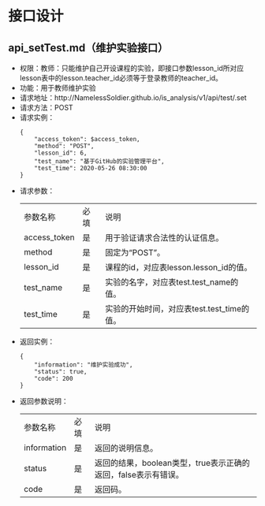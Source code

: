 # 接口设计

## api_setTest.md（维护实验接口）

<ul>
    <li>权限：教师：只能维护自己开设课程的实验，即接口参数lesson_id所对应lesson表中的lesson.teacher_id必须等于登录教师的teacher_id。</li>
    <li>功能：用于教师维护实验</li>
    <li>请求地址：http://NamelessSoldier.github.io/is_analysis/v1/api/test/.set</li>
    <li>请求方法：POST</li>
    <li>
        请求实例：  
            
```
{
    "access_token": $access_token,
    "method": "POST",
    "lesson_id": 6,
    "test_name": "基于GitHub的实验管理平台",
    "test_time": 2020-05-26 08:30:00
}
```
   </li>
    <li>
        请求参数：
        <table>
            <tr>
                <td>参数名称</td>
                <td>必填</td>
                <td>说明</td>
            </tr>
            <tr>
                <td>access_token</td>
                <td>是</td>
                <td>用于验证请求合法性的认证信息。</td>
            </tr>
            <tr>
                <td>method</td>
                <td>是</td>
                <td>固定为“POST”。</td>
            </tr>
            <tr>
                <td>lesson_id</td>
                <td>是</td>
                <td>课程的id，对应表lesson.lesson_id的值。</td>
            </tr>
            <tr>
                <td>test_name</td>
                <td>是</td>
                <td>实验的名字，对应表test.test_name的值。</td>
            </tr>
            <tr>
                <td>test_time</td>
                <td>是</td>
                <td>实验的开始时间，对应表test.test_time的值。</td>
            </tr>
        </table>
    </li>
    <li>
        返回实例：  
            
```
{
    "information": "维护实验成功",
    "status": true,
    "code": 200
}
```
   </li>
    <li>
        返回参数说明：
        <table>
            <tr>
                <td>参数名称</td>
                <td>必填</td>
                <td>说明</td>
            </tr>
            <tr>
                <td>information</td>
                <td>是</td>
                <td>返回的说明信息。</td>
            </tr>
            <tr>
                <td>status</td>
                <td>是</td>
                <td>返回的结果，boolean类型，true表示正确的返回，false表示有错误。</td>
            </tr>
            <tr>
                <td>code</td>
                <td>是</td>
                <td>返回码。</td>
            </tr>
        </table>
    </li>
</ul>